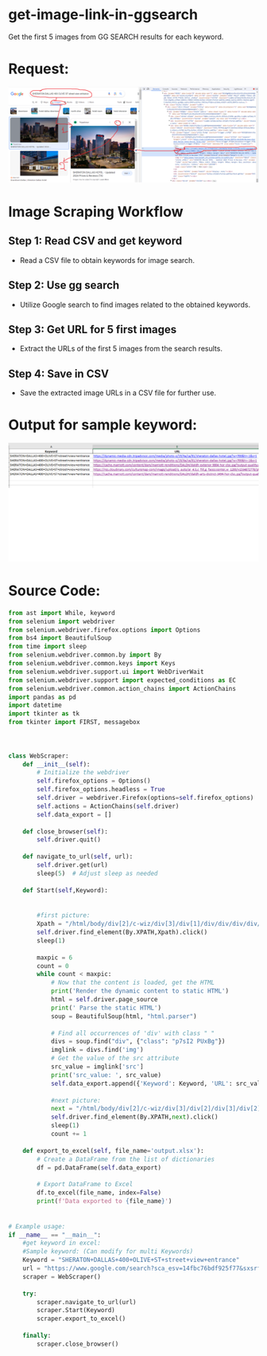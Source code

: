 # get-image-link-in-ggsearch
Get the first 5 images from GG SEARCH results for each keyword.

# Request:
<img src="Request.png" >

# Image Scraping Workflow
## Step 1: Read CSV and get keyword
- Read a CSV file to obtain keywords for image search.
## Step 2: Use gg search
- Utilize Google search to find images related to the obtained keywords.
## Step 3: Get URL for 5 first images
- Extract the URLs of the first 5 images from the search results.
## Step 4: Save in CSV
- Save the extracted image URLs in a CSV file for further use.

# Output for sample keyword:
<img src="output.png" >

# Source Code:
```python
from ast import While, keyword
from selenium import webdriver
from selenium.webdriver.firefox.options import Options
from bs4 import BeautifulSoup
from time import sleep
from selenium.webdriver.common.by import By
from selenium.webdriver.common.keys import Keys
from selenium.webdriver.support.ui import WebDriverWait
from selenium.webdriver.support import expected_conditions as EC
from selenium.webdriver.common.action_chains import ActionChains
import pandas as pd
import datetime
import tkinter as tk
from tkinter import FIRST, messagebox



class WebScraper:
    def __init__(self):
        # Initialize the webdriver
        self.firefox_options = Options()
        self.firefox_options.headless = True
        self.driver = webdriver.Firefox(options=self.firefox_options)
        self.actions = ActionChains(self.driver)
        self.data_export = []

    def close_browser(self):
        self.driver.quit()

    def navigate_to_url(self, url):
        self.driver.get(url)
        sleep(5)  # Adjust sleep as needed

    def Start(self,Keyword):


        #first picture:
        Xpath = "/html/body/div[2]/c-wiz/div[3]/div[1]/div/div/div/div/div[1]/div[1]/span/div[1]/div[1]/div[1]/a[1]/div[1]/img"
        self.driver.find_element(By.XPATH,Xpath).click()
        sleep(1)

        maxpic = 6
        count = 0
        while count < maxpic:
            # Now that the content is loaded, get the HTML
            print('Render the dynamic content to static HTML')
            html = self.driver.page_source       
            print(' Parse the static HTML')
            soup = BeautifulSoup(html, "html.parser")
            
            # Find all occurrences of 'div' with class " "
            divs = soup.find("div", {"class": "p7sI2 PUxBg"})
            imglink = divs.find('img')
            # Get the value of the src attribute
            src_value = imglink['src']
            print('src_value: ', src_value)
            self.data_export.append({'Keyword': Keyword, 'URL': src_value})

            #next picture:
            next = "/html/body/div[2]/c-wiz/div[3]/div[2]/div[3]/div[2]/div[2]/div[2]/div[2]/c-wiz/div/div/div/div/div[1]/div/div[2]/button[2]/div"
            self.driver.find_element(By.XPATH,next).click()
            sleep(1)
            count += 1
 
    def export_to_excel(self, file_name='output.xlsx'):
        # Create a DataFrame from the list of dictionaries
        df = pd.DataFrame(self.data_export)

        # Export DataFrame to Excel
        df.to_excel(file_name, index=False)
        print(f'Data exported to {file_name}')


# Example usage:
if __name__ == "__main__":
    #get keyword in excel:
    #Sample keyword: (Can modify for multi Keywords)
    Keyword = "SHERATON+DALLAS+400+OLIVE+ST+street+view+entrance"
    url = "https://www.google.com/search?sca_esv=14fbc76bdf925f77&sxsrf=ACQVn0-9HKj9c6w6WfoxmL0kqh-Lnf-CAQ:1708184802901&q=" + Keyword + "&tbm=isch&source=lnms&prmd=ivsnbtz&sa=X&ved=2ahUKEwiByIyj3LKEAxW3bvUHHTobAx4Q0pQJegQIEBAB&biw=1920&bih=937&dpr=1"
    scraper = WebScraper()

    try:
        scraper.navigate_to_url(url)
        scraper.Start(Keyword)
        scraper.export_to_excel()

    finally:
        scraper.close_browser()
